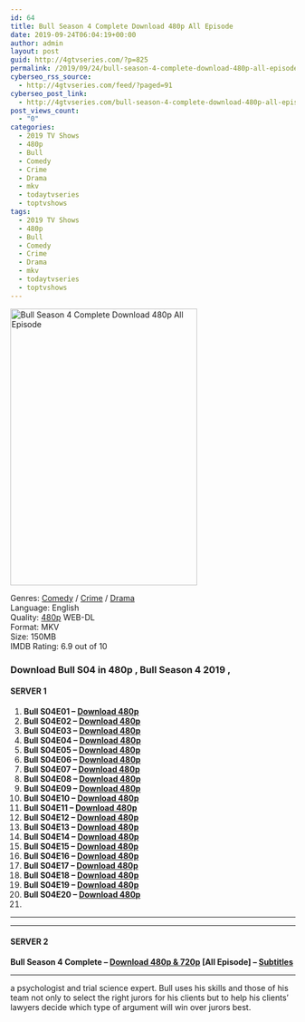 ```yaml
---
id: 64
title: Bull Season 4 Complete Download 480p All Episode
date: 2019-09-24T06:04:19+00:00
author: admin
layout: post
guid: http://4gtvseries.com/?p=825
permalink: /2019/09/24/bull-season-4-complete-download-480p-all-episode/
cyberseo_rss_source:
  - http://4gtvseries.com/feed/?paged=91
cyberseo_post_link:
  - http://4gtvseries.com/bull-season-4-complete-download-480p-all-episode/
post_views_count:
  - "0"
categories:
  - 2019 TV Shows
  - 480p
  - Bull
  - Comedy
  - Crime
  - Drama
  - mkv
  - todaytvseries
  - toptvshows
tags:
  - 2019 TV Shows
  - 480p
  - Bull
  - Comedy
  - Crime
  - Drama
  - mkv
  - todaytvseries
  - toptvshows
---
```

<img loading="lazy" class="aligncenter" src="https://3.bp.blogspot.com/-lz52zAwrNsE/XYmxFfj24yI/AAAAAAAAAJE/KiRArIRtO6IlT_rHVXno7IDCQw3Js_jfQCK4BGAYYCw/s1600/Bull%2BSeason%2B4.jpg" alt="Bull Season 4 Complete Download 480p All Episode" title="Bull Season 4 Complete Download 480p All Episode" width="330" height="488" />

Genres: <a href="http://4gtvseries.com/tag/comedy/" data-wpel-link="internal">Comedy</a> / <a href="http://4gtvseries.com/tag/crime/" data-wpel-link="internal">Crime</a> /&nbsp;<a href="http://4gtvseries.com/tag/drama/" data-wpel-link="internal">Drama</a>  
Language: English  
Quality:&nbsp;<a href="http://4gtvseries.com/tag/480p/" data-wpel-link="internal">480p</a> WEB-DL  
Format: MKV  
Size: 150MB  
IMDB Rating: 6.9 out of 10

### **Download Bull S04 in 480p , Bull Season 4 2019 ,&nbsp;**

#### <span><strong>SERVER 1</strong></span>

  1. **Bull S04E01 – <a href="http://slink.dl480p.xyz/GJDSovF" data-wpel-link="external" target="_blank" rel="nofollow external noopener noreferrer" class="wpel-icon-left"><i class="wpel-icon fa fa-download" aria-hidden="true"></i>Download 480p</a>**
  2. **Bull S04E02 – <a href="http://slink.dl480p.xyz/cTx7L" data-wpel-link="external" target="_blank" rel="nofollow external noopener noreferrer" class="wpel-icon-left"><i class="wpel-icon fa fa-download" aria-hidden="true"></i>Download 480p</a>**
  3. **Bull S04E03 – <a href="http://slink.dl480p.xyz/5OuGX6U" data-wpel-link="external" target="_blank" rel="nofollow external noopener noreferrer" class="wpel-icon-left"><i class="wpel-icon fa fa-download" aria-hidden="true"></i>Download 480p</a>**
  4. **Bull S04E04 – <a href="http://slink.dl480p.xyz/SATEi7a" data-wpel-link="external" target="_blank" rel="nofollow external noopener noreferrer" class="wpel-icon-left"><i class="wpel-icon fa fa-download" aria-hidden="true"></i>Download 480p</a>**
  5. **Bull S04E05 – <a href="http://slink.dl480p.xyz/JxnUw7L" data-wpel-link="external" target="_blank" rel="nofollow external noopener noreferrer" class="wpel-icon-left"><i class="wpel-icon fa fa-download" aria-hidden="true"></i>Download 480p</a>**
  6. **Bull S04E06 – <a href="http://slink.dl480p.xyz/pS2i" data-wpel-link="external" target="_blank" rel="nofollow external noopener noreferrer" class="wpel-icon-left"><i class="wpel-icon fa fa-download" aria-hidden="true"></i>Download 480p</a>**
  7. **Bull S04E07 – <a href="http://slink.dl480p.xyz/0rRC" data-wpel-link="external" target="_blank" rel="nofollow external noopener noreferrer" class="wpel-icon-left"><i class="wpel-icon fa fa-download" aria-hidden="true"></i>Download 480p</a>**
  8. **Bull S04E08 – <a href="http://slink.dl480p.xyz/I4AkY" data-wpel-link="external" target="_blank" rel="nofollow external noopener noreferrer" class="wpel-icon-left"><i class="wpel-icon fa fa-download" aria-hidden="true"></i>Download 480p</a>**
  9. **Bull S04E09 – <a href="http://slink.dl480p.xyz/kJv78YcT" data-wpel-link="external" target="_blank" rel="nofollow external noopener noreferrer" class="wpel-icon-left"><i class="wpel-icon fa fa-download" aria-hidden="true"></i>Download 480p</a>**
 10. **Bull S04E10 – <a href="http://slink.dl480p.xyz/ION0alg" data-wpel-link="external" target="_blank" rel="nofollow external noopener noreferrer" class="wpel-icon-left"><i class="wpel-icon fa fa-download" aria-hidden="true"></i>Download 480p</a>**
 11. **Bull S04E11 – <a href="http://slink.dl480p.xyz/jKczO" data-wpel-link="external" target="_blank" rel="nofollow external noopener noreferrer" class="wpel-icon-left"><i class="wpel-icon fa fa-download" aria-hidden="true"></i>Download 480p</a>**
 12. **Bull S04E12 – <a href="http://slink.dl480p.xyz/0TkRX" data-wpel-link="external" target="_blank" rel="nofollow external noopener noreferrer" class="wpel-icon-left"><i class="wpel-icon fa fa-download" aria-hidden="true"></i>Download 480p</a>**
 13. **Bull S04E13 – <a href="http://slink.dl480p.xyz/QlFzinM" data-wpel-link="external" target="_blank" rel="nofollow external noopener noreferrer" class="wpel-icon-left"><i class="wpel-icon fa fa-download" aria-hidden="true"></i>Download 480p</a>**
 14. **Bull S04E14 – <a href="http://slink.dl480p.xyz/o5mCAMS" data-wpel-link="external" target="_blank" rel="nofollow external noopener noreferrer" class="wpel-icon-left"><i class="wpel-icon fa fa-download" aria-hidden="true"></i>Download 480p</a>**
 15. **Bull S04E15 – <a href="http://slink.dl480p.xyz/iJjjlA" data-wpel-link="external" target="_blank" rel="nofollow external noopener noreferrer" class="wpel-icon-left"><i class="wpel-icon fa fa-download" aria-hidden="true"></i>Download 480p</a>**
 16. **Bull S04E16 – <a href="http://slink.dl480p.xyz/tO0xMwjR" data-wpel-link="external" target="_blank" rel="nofollow external noopener noreferrer" class="wpel-icon-left"><i class="wpel-icon fa fa-download" aria-hidden="true"></i>Download 480p</a>**
 17. **Bull S04E17 – <a href="http://slink.dl480p.xyz/4GXytWG0" data-wpel-link="external" target="_blank" rel="nofollow external noopener noreferrer" class="wpel-icon-left"><i class="wpel-icon fa fa-download" aria-hidden="true"></i>Download 480p</a>**
 18. **Bull S04E18 – <a href="http://slink.dl480p.xyz/CsX7v" data-wpel-link="external" target="_blank" rel="nofollow external noopener noreferrer" class="wpel-icon-left"><i class="wpel-icon fa fa-download" aria-hidden="true"></i>Download 480p</a>**
 19. **Bull S04E19 – <a href="http://slink.dl480p.xyz/SK5HF2X2" data-wpel-link="external" target="_blank" rel="nofollow external noopener noreferrer" class="wpel-icon-left"><i class="wpel-icon fa fa-download" aria-hidden="true"></i>Download 480p</a>**
 20. **Bull S04E20 – <a href="http://slink.dl480p.xyz/jr4Hf" data-wpel-link="external" target="_blank" rel="nofollow external noopener noreferrer" class="wpel-icon-left"><i class="wpel-icon fa fa-download" aria-hidden="true"></i>Download 480p</a>**
 21. 

* * *

* * *

#### <span><strong>SERVER 2</strong></span>

**Bull Season 4 Complete – <a href="http://dl480p.xyz/573/" data-wpel-link="external" target="_blank" rel="nofollow external noopener noreferrer" class="wpel-icon-left"><i class="wpel-icon fa fa-download" aria-hidden="true"></i>Download 480p & 720p</a> [All Episode] – <a href="https://subscene.com/subtitles/bull-forth-season" data-wpel-link="external" target="_blank" rel="nofollow external noopener noreferrer" class="wpel-icon-left"><i class="wpel-icon fa fa-download" aria-hidden="true"></i>Subtitles</a>**

* * *

a psychologist and trial science expert. Bull uses his skills and those of his team not only to select the right jurors for his clients but to help his clients’ lawyers decide which type of argument will win over jurors best.

<div align="center">
</div>
